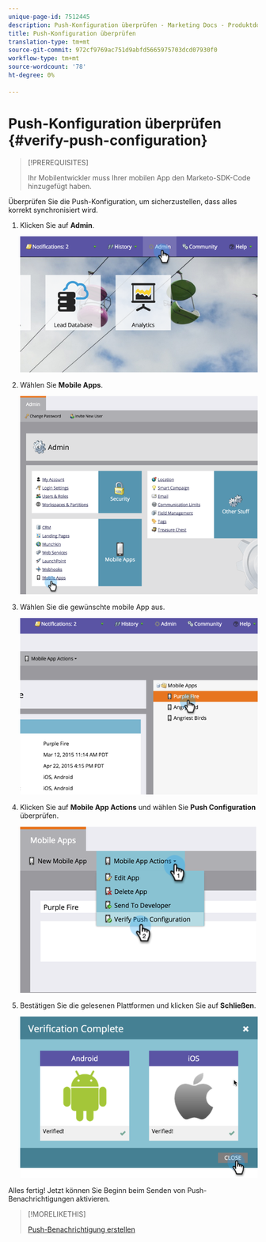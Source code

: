 ```yaml
---
unique-page-id: 7512445
description: Push-Konfiguration überprüfen - Marketing Docs - Produktdokumentation
title: Push-Konfiguration überprüfen
translation-type: tm+mt
source-git-commit: 972cf9769ac751d9abfd5665975703dcd07930f0
workflow-type: tm+mt
source-wordcount: '78'
ht-degree: 0%

---
```



# Push-Konfiguration überprüfen {#verify-push-configuration}

>[!PREREQUISITES]
>
>Ihr Mobilentwickler muss Ihrer mobilen App den Marketo-SDK-Code hinzugefügt haben.

Überprüfen Sie die Push-Konfiguration, um sicherzustellen, dass alles korrekt synchronisiert wird.

1. Klicken Sie auf **Admin**.

   ![](assets/image2015-4-22-16-3a12-3a32.png)

1. Wählen Sie **Mobile Apps**.

   ![](assets/image2015-4-22-16-3a14-3a29.png)

1. Wählen Sie die gewünschte mobile App aus.

   ![](assets/image2015-4-22-16-3a33-3a19.png)

1. Klicken Sie auf **Mobile App Actions** und wählen Sie **Push Configuration** überprüfen.

   ![](assets/image2015-4-22-17-3a25-3a8.png)

1. Bestätigen Sie die gelesenen Plattformen und klicken Sie auf **Schließen**.

   ![](assets/image2015-4-22-18-3a52-3a38.png)

Alles fertig! Jetzt können Sie Beginn beim Senden von Push-Benachrichtigungen aktivieren.

>[!MORELIKETHIS]
>
>[Push-Benachrichtigung erstellen](/help/marketo/product-docs/mobile-marketing/push-notifications/create-a-push-notification.md)
